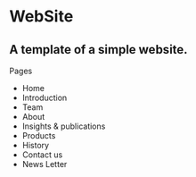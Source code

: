 # WebSite
A template of a simple website.
------------
Pages

* Home
* Introduction 
* Team
* About
* Insights & publications
* Products
* History
* Contact us
* News Letter


